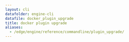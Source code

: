 ```yaml
---
layout: cli
datafolder: engine-cli
datafile: docker_plugin_upgrade
title: docker plugin upgrade
aliases:
  - /edge/engine/reference/commandline/plugin_upgrade/
---
```

<!--
This page is automatically generated from Docker's source code. If you want to
suggest a change to the text that appears here, open a ticket or pull request
in the source repository on GitHub:

https://github.com/docker/cli
-->
